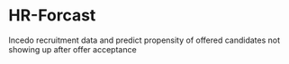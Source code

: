 # HR-Forcast
Incedo recruitment data and predict propensity of offered candidates not showing up after offer acceptance
